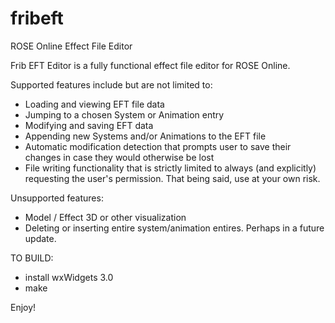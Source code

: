 # fribeft
ROSE Online Effect File Editor

Frib EFT Editor is a fully functional effect file editor for ROSE Online.

Supported features include but are not limited to:

 - Loading and viewing EFT file data
 - Jumping to a chosen System or Animation entry
 - Modifying and saving EFT data
 - Appending new Systems and/or Animations to the EFT file
 - Automatic modification detection that prompts user to save their changes in case they would otherwise be lost
 - File writing functionality that is strictly limited to always (and explicitly) requesting the user's permission. That being said, use at your own risk.
 
Unsupported features:
 - Model / Effect 3D or other visualization
 - Deleting or inserting entire system/animation entires. Perhaps in a future update.
 
 TO BUILD:
 - install wxWidgets 3.0
 - make
 
 Enjoy!
